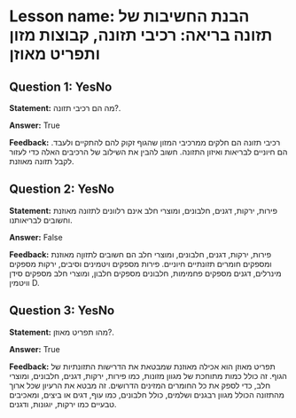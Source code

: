 # Lesson name: הבנת החשיבות של תזונה בריאה: רכיבי תזונה, קבוצות מזון ותפריט מאוזן

## Question 1: YesNo

**Statement:** מה הם רכיבי תזונה?.

**Answer:** True

**Feedback:**
רכיבי תזונה הם חלקים ממרכיבי המזון שהגוף זקוק להם להתקיים ולעבד. הם חיוניים לבריאות ואיזון התזונה. חשוב להבין את השילוב של הרכיבים האלה כדי לעזור לקבל תזונה מאוזנת.


## Question 2: YesNo

**Statement:** פירות, ירקות, דגנים, חלבונים, ומוצרי חלב אינם רלוונים לתזונה מאוזנת וחשובים לבריאותנו.

**Answer:** False

**Feedback:**
פירות, ירקות, דגנים, חלבונים, ומוצרי חלב הם חשובים לתזוןה מאוזנת ומספקים חומרים תזונתיים חיוניים. פירות מספקים ויטמינים וסיבים, ירקות מספקים מינרלים, דגנים מספקים פחמימות, חלבונים מספקים חלבון, ומוצרי חלב מספקים סידן וויטמין D.


## Question 3: YesNo

**Statement:** מהו תפריט מאוזן?.

**Answer:** True

**Feedback:**
תפריט מאוזן הוא אכילה מאוזנת שמבטאת את הדרישות התזונתיות של הגוף. זה כולל כמות מתוחכת של מגוון מזונות, כמו פירות, ירקות, דגנים, חלבונים, ומוצרי חלב, כדי לספק את כל החומרים המזינים הדרושים. זה מבטא את הרעיון שכל ארוך מהתזונה הכולל מגוון רבגנים ושלמים, כולל חלבונים, כמו עוף, דגים או ביצים, ומאכיבים טבעיים כמו ירקות, יוגונות, ודגנים.

